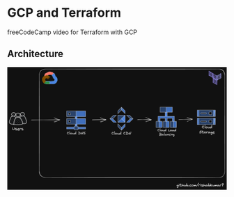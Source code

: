# GCP and Terraform

freeCodeCamp video for Terraform with GCP

## Architecture

![GCP with Terraform](assets/GCP-Terraform.png)
